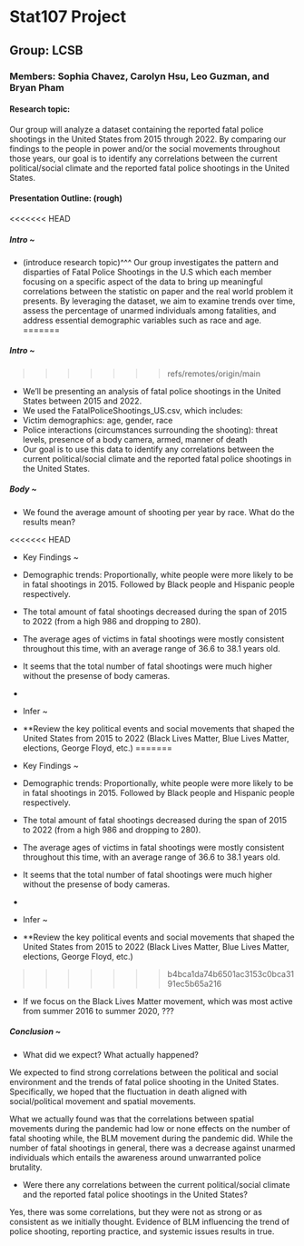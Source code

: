 # Stat107 Project

## Group: LCSB

### Members: Sophia Chavez, Carolyn Hsu, Leo Guzman, and Bryan Pham

#### Research topic:

Our group will analyze a dataset containing the reported fatal police shootings in the United States from 2015 through 2022. By comparing our findings to the people in power and/or the social movements throughout those years, our goal is to identify any correlations between the current political/social climate and the reported fatal police shootings in the United States.

#### Presentation Outline: (rough)

<<<<<<< HEAD
##### Intro ~
- (introduce research topic)^^^
Our group investigates the pattern and disparties of Fatal Police Shootings in the U.S which each member focusing on a specific aspect of the data to bring up meaningful correlations between the statistic on paper and the real world problem it presents. By leveraging the dataset, we aim to examine trends over time, assess the percentage of unarmed individuals among fatalities, and address essential demographic variables such as race and age.
=======
##### Intro \~
>>>>>>> refs/remotes/origin/main

-   We’ll be presenting an analysis of fatal police shootings in the United States between 2015 and 2022.
-   We used the FatalPoliceShootings_US.csv, which includes:
-   Victim demographics: age, gender, race
-   Police interactions (circumstances surrounding the shooting): threat levels, presence of a body camera, armed, manner of death
-   Our goal is to use this data to identify any correlations between the current political/social climate and the reported fatal police shootings in the United States.

##### Body \~

-   We found the average amount of shooting per year by race. What do the results mean?

<<<<<<< HEAD
-   Key Findings ~
-   Demographic trends: Proportionally, white people were more likely to be in fatal shootings in 2015. Followed by Black people and Hispanic people respectively.
-   The total amount of fatal shootings decreased during the span of 2015 to 2022 (from a high 986 and dropping to 280).
-   The average ages of victims in fatal shootings were mostly consistent throughout this time, with an average range of 36.6 to 38.1 years old.
-   It seems that the total number of fatal shootings were much higher without the presense of body cameras.
-   

-   Infer ~
-   **Review the key political events and social movements that shaped the United States from 2015 to 2022 (Black Lives Matter, Blue Lives Matter, elections, George Floyd, etc.)
=======
-   Key Findings \~

-   Demographic trends: Proportionally, white people were more likely to be in fatal shootings in 2015. Followed by Black people and Hispanic people respectively.

-   The total amount of fatal shootings decreased during the span of 2015 to 2022 (from a high 986 and dropping to 280).

-   The average ages of victims in fatal shootings were mostly consistent throughout this time, with an average range of 36.6 to 38.1 years old.

-   It seems that the total number of fatal shootings were much higher without the presense of body cameras.

-   

-   Infer \~

-   \*\*Review the key political events and social movements that shaped the United States from 2015 to 2022 (Black Lives Matter, Blue Lives Matter, elections, George Floyd, etc.)

>>>>>>> b4bca1da74b6501ac3153c0bca3191ec5b65a216
-   If we focus on the Black Lives Matter movement, which was most active from summer 2016 to summer 2020, ???

##### Conclusion \~

-   What did we expect? What actually happened?

We expected to find strong correlations between the political and social environment and the trends of fatal police shooting in the United States. Specifically, we hoped that the fluctuation in death aligned with social/political movement and spatial movements. 

What we actually found was that the correlations between spatial movements during the pandemic had low or none effects on the number of fatal shooting while, the BLM movement during the pandemic did. While the number of fatal shootings in general, there was a decrease against unarmed individuals which entails the awareness around unwarranted police brutality. 

-   Were there any correlations between the current political/social climate and the reported fatal police shootings in the United States?

Yes, there was some correlations, but they were not as strong or as consistent as we initially thought. Evidence of BLM influencing the trend of police shooting, reporting practice, and systemic issues results in true.


